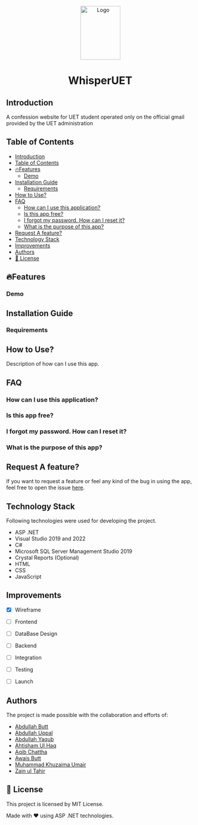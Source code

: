 <p align="center">
  <img width="107" height="144" src="images/logo.png" alt="Logo">
    <h1 align="center">WhisperUET</h1>
</p>



## Introduction
A confession website for UET student operated only on the official gmail provided by the UET administration

## Table of Contents
- [Introduction](#introduction)
- [Table of Contents](#table-of-contents)
- [:fire:Features](#firefeatures)
  - [Demo](#demo)
- [Installation Guide](#installation-guide)
  - [Requirements](#requirements)
- [How to Use?](#how-to-use)
- [FAQ](#faq)
  - [How can I use this application?](#how-can-i-use-this-application)
  - [Is this app free?](#is-this-app-free)
  - [I forgot my password. How can I reset it?](#i-forgot-my-password-how-can-i-reset-it)
  - [What is the purpose of this app?](#what-is-the-purpose-of-this-app)
- [Request A feature?](#request-a-feature)
- [Technology Stack](#technology-stack)
- [Improvements](#improvements)
- [Authors](#authors)
- [:memo: License](#memo-license)

## :fire:Features

### Demo


## Installation Guide

### Requirements


## How to Use?
Description of how can I use this app.


## FAQ

### How can I use this application?


### Is this app free?

### I forgot my password. How can I reset it?

### What is the purpose of this app?


## Request A feature?
If you want to request a feature or feel any kind of the bug in using the app, feel free to open the issue [here](https://github.com/AbdullahButt2611/WhisperUET).


## Technology Stack
Following technologies were used for developing the project.
- ASP .NET
- Visual Studio 2019 and 2022
- C#
- Microsoft SQL Server Management Studio 2019
- Crystal Reports (Optional)
- HTML
- CSS
- JavaScript


## Improvements
- [x] Wireframe
- [ ] Frontend
- [ ] DataBase Design
- [ ] Backend
- [ ] Integration
- [ ] Testing
- [ ] Launch


## Authors
The project is made possible with the collaboration and efforts of:

- [Abdullah Butt][1]
- [Abdullah Uppal][2]
- [Abdullah Yaqub][3]
- [Ahtisham Ul Haq][4]
- [Aqib Chattha][5]
- [Awais Butt][6]
- [Muhammad Khuzaima Umair][7]
- [Zain ul Tahir][8]



[1]: https://www.github.com/AbdullahButt2611 
[2]: https://www.github.com/Abdullah-Uppal
[3]: https://www.github.com/AbdullahYaqub72
[4]: https://github.com/ahtisham774/
[5]: https://www.github.com/AqibChattha
[6]: https://www.github.com/Awais612
[7]: https://www.github.com/mkhuzaima
[8]: https://www.github.com/MZT-Venom

## :memo: License
This project is licensed by MIT License.

Made with :heart: using ASP .NET technologies. 
